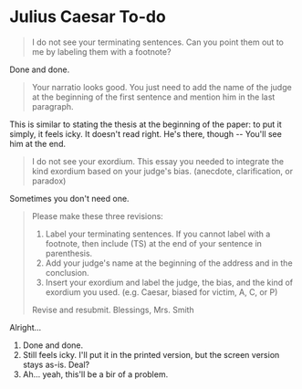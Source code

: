 # Julius Caesar To-do  

> I do not see your terminating sentences. Can you point them out to me by labeling them with a footnote?  

Done and done.  

> Your narratio looks good. You just need to add the name of the judge at the beginning of the first sentence and mention him in the last paragraph.  

This is similar to stating the thesis at the beginning of the paper: to put it simply, it feels icky. It doesn't read right. He's there, though -- You'll see him at the end.  

> I do not see your exordium. This essay you needed to integrate the kind exordium based on your judge's bias. (anecdote, clarification, or paradox)  

Sometimes you don't need one.  

> Please make these three revisions:  
>
> 1. Label your terminating sentences. If you cannot label with a footnote, then include (TS) at the end of your sentence in parenthesis.
> 2. Add your judge's name at the beginning of the address and in the conclusion.
> 3. Insert your exordium and label the judge, the bias, and the kind of exordium you used.
> (e.g. Caesar, biased for victim, A, C, or P)  
>
> Revise and resubmit.
> Blessings,
> Mrs. Smith  

Alright...  

1. Done and done.  
2. Still feels icky. I'll put it in the printed version, but the screen version stays as-is. Deal?
3. Ah... yeah, this'll be a bir of a problem.  
